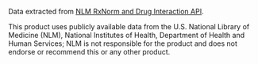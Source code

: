 Data extracted from [NLM RxNorm and Drug Interaction API](https://rxnav.nlm.nih.gov/APIsOverview.html).

This product uses publicly available data from the U.S. National Library of Medicine (NLM), National Institutes of Health, Department of Health and Human Services; NLM is not responsible for the product and does not endorse or recommend this or any other product.